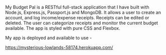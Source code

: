 My Budget Pal is a RESTful full-stack application that I have built with Node.js, Express.js, Passport.js and MongoDB. It allows a user to create an account, and log income/expense receipts. Receipts can be edited or deleted. The user can categorize receipts and monitor the current budget available. The app is styled with pure CSS and Flexbox.

My app is deployed and available to use - 

https://mysterious-lowlands-58174.herokuapp.com/





